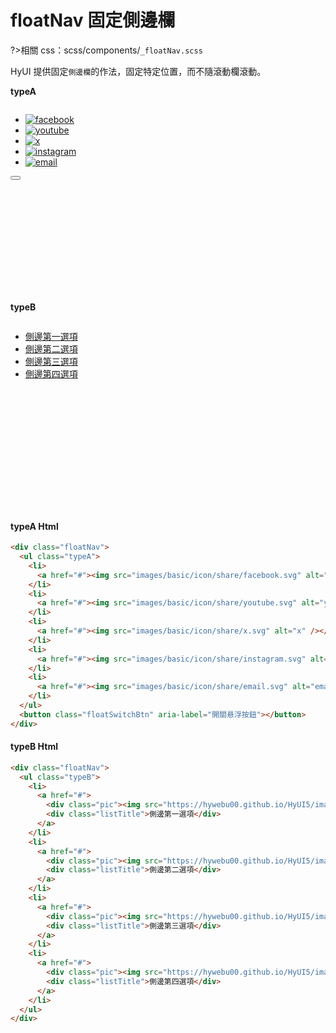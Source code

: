 # floatNav 固定側邊欄

?>相關 css：scss/components/`_floatNav.scss`

HyUI 提供固定`側邊欄`的作法，固定特定位置，而不隨滾動欄滾動。

<!-- panels:start -->
<!-- div:left-panel -->

**typeA**

<div class="demo">
<div class="floatNav">
  <ul class="typeA">
    <li>
      <a href="#"><img src="images/basic/icon/share/facebook.svg" alt="facebook" /></a>
    </li>
    <li>
      <a href="#"><img src="images/basic/icon/share/youtube.svg" alt="youtube" /></a>
    </li>
    <li>
      <a href="#"><img src="images/basic/icon/share/x.svg" alt="x" /></a>
    </li>
    <li>
      <a href="#"><img src="images/basic/icon/share/instagram.svg" alt="instagram" /></a>
    </li>
    <li>
      <a href="#"><img src="images/basic/icon/share/email.svg" alt="email" /></a>
    </li>
  </ul>
  <button class="floatSwitchBtn" aria-label="開關悬浮按鈕"></button>
</div>
</div>

<!-- div:right-panel -->

**typeB**

<div class="demo">
<div class="floatNav">
  <ul class="typeB">
    <li>
      <a href="#">
        <div class="pic"><i class="i_account_circle_w"></i></div>
        <div class="listTitle">側邊第一選項</div>
      </a>
    </li>
    <li>
      <a href="#">
        <div class="pic"><i class="i_account_circle_w"></i></div>
        <div class="listTitle">側邊第二選項</div>
      </a>
    </li>
    <li>
      <a href="#">
        <div class="pic"><i class="i_account_circle_w"></i></div>
        <div class="listTitle">側邊第三選項</div>
      </a>
    </li>
    <li>
      <a href="#">
        <div class="pic"><i class="i_account_circle_w"></i></div>
        <div class="listTitle">側邊第四選項</div>
      </a>
    </li>
  </ul>
</div>
</div>

<!-- panels:end -->
<!-- tabs:start -->

#### **typeA Html**

```html
<div class="floatNav">
  <ul class="typeA">
    <li>
      <a href="#"><img src="images/basic/icon/share/facebook.svg" alt="facebook" /></a>
    </li>
    <li>
      <a href="#"><img src="images/basic/icon/share/youtube.svg" alt="youtube" /></a>
    </li>
    <li>
      <a href="#"><img src="images/basic/icon/share/x.svg" alt="x" /></a>
    </li>
    <li>
      <a href="#"><img src="images/basic/icon/share/instagram.svg" alt="instagram" /></a>
    </li>
    <li>
      <a href="#"><img src="images/basic/icon/share/email.svg" alt="email" /></a>
    </li>
  </ul>
  <button class="floatSwitchBtn" aria-label="開關悬浮按鈕"></button>
</div>
```

#### **typeB Html**

```html
<div class="floatNav">
  <ul class="typeB">
    <li>
      <a href="#">
        <div class="pic"><img src="https://hywebu00.github.io/HyUI5/images/basic/icon/grid_w.svg" /></div>
        <div class="listTitle">側邊第一選項</div>
      </a>
    </li>
    <li>
      <a href="#">
        <div class="pic"><img src="https://hywebu00.github.io/HyUI5/images/basic/icon/setting_w.svg" /></div>
        <div class="listTitle">側邊第二選項</div>
      </a>
    </li>
    <li>
      <a href="#">
        <div class="pic"><img src="https://hywebu00.github.io/HyUI5/images/basic/icon/home_w.svg" /></div>
        <div class="listTitle">側邊第三選項</div>
      </a>
    </li>
    <li>
      <a href="#">
        <div class="pic"><img src="https://hywebu00.github.io/HyUI5/images/basic/icon/heart_w.svg" /></div>
        <div class="listTitle">側邊第四選項</div>
      </a>
    </li>
  </ul>
</div>
```

<!-- tabs:end -->
<style>
  .demo{
   position: relative;
    width: 160px;
    height: 300px;
  overflow:hidden;
  }
  .floatNav{
    position:absolute !important;
    bottom:auto !important;
    top:0 !important;
  }
</style>

<script>
function _jsSlideDown(element, time = 200) {
  let ele = window.getComputedStyle(element);
  let display = ele.display;
  let speed = time;
  element.style.display = display;
  if (display === 'none') {
    element.style.display = 'block';
    element.style.overflow = 'hidden';
    let totalHeight = element.offsetHeight;
    element.style.height = '0px';
    element.style.transitionProperty = 'height';
    element.style.transitionDuration = `${speed}ms`;
    setTimeout(() => {
      element.style.height = `${totalHeight}px`;
    }, 0);
    setTimeout(() => {
      element.style.removeProperty('height');
      element.style.removeProperty('overflow');
      element.style.removeProperty('transition-duration');
      element.style.removeProperty('transition-property');
    }, speed);
  }
}function _jsParents(element, elementCheck) {
  const matched = [];

  const elements = typeof element === 'string' ? document.querySelectorAll(element) : element;

  // 取得每個元素的所有父節點，直到 <html>
  function _getParents(el) {
    while (el.parentNode && el.parentNode !== document.documentElement) {
      matched.push(el.parentNode);
      el = el.parentNode;
    }
  }

  // 處理集合與單一元素
  if (elements) {
    if (elements.length === undefined) {
      _getParents(elements);
    } else if (elements.nodeName !== 'SELECT') {
      elements.forEach(_getParents);
    }
  }

  // 根據 elementCheck 過濾父節點
  const filtered = matched.filter((parent) => {
    if (!elementCheck) {
      return true;
    } else if (elementCheck[0] === '#') {
      return parent.id === elementCheck.slice(1);
    } else if (elementCheck[0] === '.') {
      return parent.classList.contains(elementCheck.slice(1));
    } else if (typeof elementCheck === 'string') {
      return parent.localName === elementCheck.toLowerCase();
    } else {
      return parent === elementCheck;
    }
  });

  // 利用 Set 來進行去重複，並使用reverse()反轉順序
  return Array.from(new Set(filtered)).reverse();
}
// 亂數數字
function _randomNumber(max) {
  let letter = '1234567890';
  let number = '';

  for (let i = 0; i < max; i++) number += letter.charAt(Math.floor(Math.random() * letter.length));
  return number;
}

// 亂數英文字
function _randomLetter(max) {
  let letter = 'abcdefghijklmnopqrstuvwxyz';
  let text = '';

  for (let i = 0; i < max; i++) text += letter.charAt(Math.floor(Math.random() * letter.length));
  return text;
}


function _jsSlideUp(element, time = 200) {
  let ele = window.getComputedStyle(element);
  let display = ele.display;
  let speed = time;
  element.style.display = display;
  if (display !== 'none') {
    let totalHeight = element.offsetHeight;
    element.style.overflow = 'hidden';

    element.style.height = `${totalHeight}px`;
    element.style.transitionProperty = 'height';
    element.style.transitionDuration = `${speed}ms`;
    setTimeout(() => {
      element.style.height = `0px`;
    }, 0);
    setTimeout(() => {
      element.style.display = 'none';
      element.style.removeProperty('height');
      element.style.removeProperty('overflow');
      element.style.removeProperty('transition-duration');
      element.style.removeProperty('transition-property');
    }, speed);
  }
}

  function _toggleDropdown(elem, con, autoClose = true) {
  const body = document.querySelector('body');
  const targetSelect = document.querySelector(elem);
  const targetSelectCon = document.querySelector(con);
  if (!targetSelectCon) return;

  if (!targetSelect) {
    targetSelectCon.style.display = 'block';
    return;
  }
  let checkDisplay = window.getComputedStyle(targetSelectCon).display === 'none';
  const id = `ts_${_randomLetter(3)}${_randomNumber(3)}`;

  if (checkDisplay) {
    targetSelect.setAttribute('aria-expanded', 'false');
  } else {
    targetSelect.setAttribute('aria-expanded', 'true');
    targetSelect.classList.add('active');
  }
  targetSelect.setAttribute('aria-haspopup', 'true');
  targetSelect.setAttribute('aria-controls', `${id}_con`);
  targetSelect.setAttribute('id', id);
  targetSelectCon.setAttribute('id', `${id}_con`);
  targetSelectCon.setAttribute('aria-labelledby', id);

  targetSelect.addEventListener('click', (e) => {
    let expanded = targetSelect.getAttribute('aria-expanded');
    expanded === 'true' ? closeCon() : openCon();
  });
  function openCon() {
    targetSelect.setAttribute('aria-expanded', 'true');
    targetSelect.classList.add('active');
    _jsSlideDown(targetSelectCon);
  }
  function closeCon() {
    targetSelect.setAttribute('aria-expanded', 'false');
    targetSelect.classList.remove('active');
    _jsSlideUp(targetSelectCon);
    targetSelect.focus();
  }
  body.addEventListener('keydown', (e) => {
    let allTarget = targetSelectCon.querySelectorAll('a, button, input, textarea, select');
    const firstTarget = allTarget[0];
    const lastTarget = [...allTarget].at(-1);

    if (targetSelect.getAttribute('aria-expanded') === 'true') {
      if (e.code === 'Tab') {
        if (e.target === targetSelect && e.shiftKey) {
          closeCon();
        } else if (e.target === firstTarget && e.shiftKey) {
          e.preventDefault();
          targetSelect.focus();
        } else if (e.target === lastTarget && !e.shiftKey) {
          e.preventDefault();
          closeCon();
        }
      }
      //Escape
      else if (e.code === 'Escape') {
        targetSelect.setAttribute('aria-expanded', 'false');
        _jsSlideUp(targetSelectCon);
        targetSelect.focus();
      }
    }
  });

  if (autoClose) {
    // 點擊其他地方關閉;
    body.addEventListener('click', (e) => {
      let isInsideTarget = _jsParents(e.target, targetSelectCon).length === 0;

      if (targetSelect.getAttribute('aria-expanded') === 'true' && e.target !== targetSelect && isInsideTarget) {
        targetSelect.setAttribute('aria-expanded', 'false');
        targetSelect.classList.remove('active');
        _jsSlideUp(targetSelectCon);
      }
    });
  }

  window.addEventListener('resize', (e) => {
    if (!checkDisplay) return;
    targetSelect.setAttribute('aria-expanded', 'false');
    targetSelect.classList.remove('active');
    _jsSlideUp(targetSelectCon);
  });
}
  _toggleDropdown('.floatNav .floatSwitchBtn', '.floatNav .typeA'); //LP 內容搜尋
</script>

